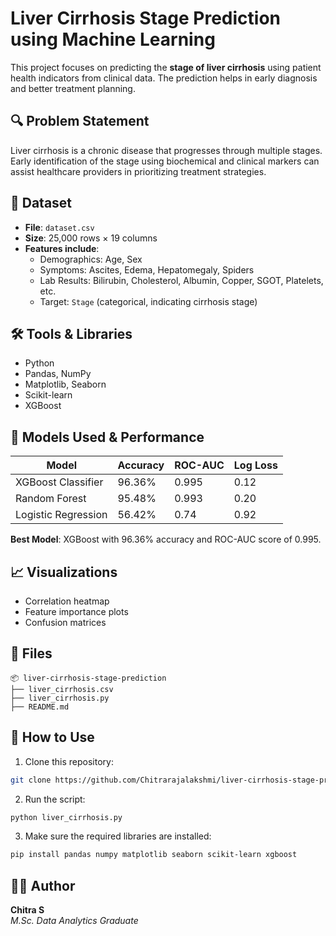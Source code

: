 
# Liver Cirrhosis Stage Prediction using Machine Learning

This project focuses on predicting the **stage of liver cirrhosis** using patient health indicators from clinical data. The prediction helps in early diagnosis and better treatment planning.

## 🔍 Problem Statement

Liver cirrhosis is a chronic disease that progresses through multiple stages. Early identification of the stage using biochemical and clinical markers can assist healthcare providers in prioritizing treatment strategies.

## 📁 Dataset

- **File**: `dataset.csv`
- **Size**: 25,000 rows × 19 columns
- **Features include**:
  - Demographics: Age, Sex
  - Symptoms: Ascites, Edema, Hepatomegaly, Spiders
  - Lab Results: Bilirubin, Cholesterol, Albumin, Copper, SGOT, Platelets, etc.
  - Target: `Stage` (categorical, indicating cirrhosis stage)

## 🛠️ Tools & Libraries

- Python
- Pandas, NumPy
- Matplotlib, Seaborn
- Scikit-learn
- XGBoost

## 🧠 Models Used & Performance

| Model              | Accuracy | ROC-AUC | Log Loss |
|-------------------|----------|---------|----------|
| XGBoost Classifier| 96.36%   | 0.995   | 0.12     |
| Random Forest      | 95.48%   | 0.993   | 0.20     |
| Logistic Regression| 56.42%   | 0.74    | 0.92     |

**Best Model**: XGBoost with 96.36% accuracy and ROC-AUC score of 0.995.

## 📈 Visualizations

- Correlation heatmap
- Feature importance plots
- Confusion matrices

## 📂 Files

```
📦 liver-cirrhosis-stage-prediction
├── liver_cirrhosis.csv
├── liver_cirrhosis.py
├── README.md
```

## 🚀 How to Use

1. Clone this repository:
```bash
git clone https://github.com/Chitrarajalakshmi/liver-cirrhosis-stage-prediction.git
```
2. Run the script:
```bash
python liver_cirrhosis.py
```
3. Make sure the required libraries are installed:
```bash
pip install pandas numpy matplotlib seaborn scikit-learn xgboost
```

## 👩‍💻 Author

**Chitra S**  
_M.Sc. Data Analytics Graduate_
